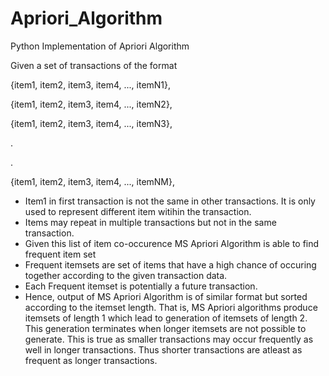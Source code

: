 # Apriori_Algorithm

Python Implementation of Apriori Algorithm

Given a set of transactions of the format

{item1, item2, item3, item4, ..., itemN1},

{item1, item2, item3, item4, ..., itemN2},

{item1, item2, item3, item4, ..., itemN3},

.

.

{item1, item2, item3, item4, ..., itemNM},

* Item1 in first transaction is not the same in other transactions. It is only used to represent different item witihin the transaction.
* Items may repeat in multiple transactions but not in the same transaction.
* Given this list of item co-occurence MS Apriori Algorithm is able to find frequent item set
* Frequent itemsets are set of items that have a high chance of occuring together according to the given transaction data.
* Each Frequent itemset is potentially a future transaction.
* Hence, output of MS Apriori Algorithm is of similar format but sorted according to the itemset length.
That is, MS Apriori algorithms produce itemsets of length 1 which lead to generation of itemsets of length 2. This generation terminates when longer itemsets are not possible to generate. This is true as smaller transactions may occur frequently as well in longer transactions. Thus shorter transactions are atleast as frequent as longer transactions.

